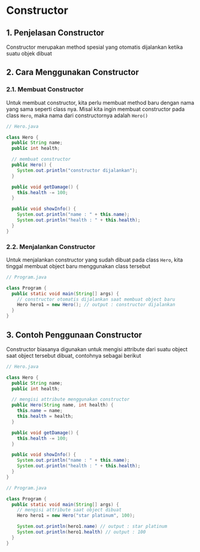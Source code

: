 # Constructor

## 1. Penjelasan Constructor

Constructor merupakan method spesial yang otomatis dijalankan ketika suatu objek dibuat

## 2. Cara Menggunakan Constructor

### 2.1. Membuat Constructor

Untuk membuat constructor, kita perlu membuat method baru dengan nama yang sama seperti class nya. Misal kita ingin membuat constructor pada class `Hero`, maka nama dari constructornya adalah `Hero()`

```java
// Hero.java

class Hero {
  public String name;
  public int health;

  // membuat constructor
  public Hero() {
    System.out.println("constructor dijalankan");
  }

  public void getDamage() {
    this.health -= 100;
  }

  public void showInfo() {
    System.out.println("name : " + this.name);
    System.out.println("health : " + this.health);
  }
}
```

### 2.2. Menjalankan Constructor

Untuk menjalankan constructor yang sudah dibuat pada class `Hero`, kita tinggal membuat object baru menggunakan class tersebut

```java
// Program.java

class Program {
  public static void main(String[] args) {
    // constructor otomatis dijalankan saat membuat object baru
    Hero hero1 = new Hero(); // output : constructor dijalankan
  }
}
```

## 3. Contoh Penggunaan Constructor

Constructor biasanya digunakan untuk mengisi attribute dari suatu object saat object tersebut dibuat, contohnya sebagai berikut

```java
// Hero.java

class Hero {
  public String name;
  public int health;

  // mengisi attribute menggunakan constructor
  public Hero(String name, int health) {
    this.name = name;
    this.health = health;
  }

  public void getDamage() {
    this.health -= 100;
  }

  public void showInfo() {
    System.out.println("name : " + this.name);
    System.out.println("health : " + this.health);
  }
}
```

```java
// Program.java

class Program {
  public static void main(String[] args) {
    // mengisi attribute saat object dibuat
    Hero hero1 = new Hero("star platinum", 100);

    System.out.println(hero1.name) // output : star platinum
    System.out.println(hero1.health) // output : 100
  }
}
```
